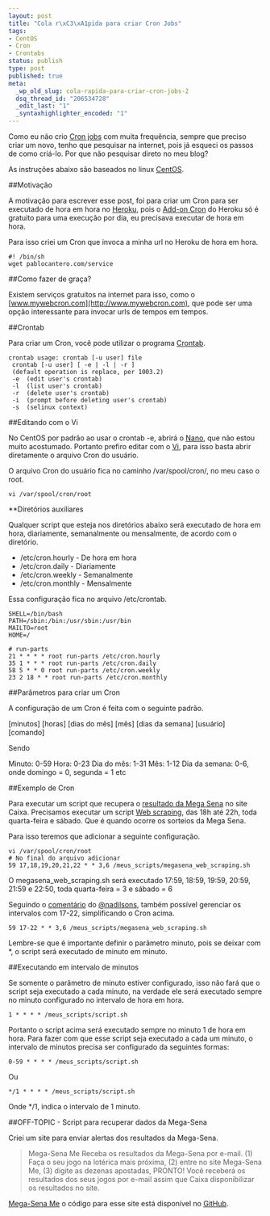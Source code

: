 ```yaml
--- 
layout: post
title: "Cola r\xC3\xA1pida para criar Cron Jobs"
tags: 
- CentOS
- Cron
- Crontabs
status: publish
type: post
published: true
meta: 
  _wp_old_slug: cola-rapida-para-criar-cron-jobs-2
  dsq_thread_id: "206534728"
  _edit_last: "1"
  _syntaxhighlighter_encoded: "1"
---
```

Como eu não crio [Cron jobs](http://en.wikipedia.org/wiki/Cron) com muita frequência, sempre que preciso criar um novo, tenho que pesquisar na internet, pois já esqueci os passos de como criá-lo. Por que não pesquisar direto no meu blog?
<!--more-->

As instruções abaixo são baseados no linux [CentOS](http://en.wikipedia.org/wiki/Centos).

##Motivação

A motivação para escrever esse post, foi para criar um Cron para ser executado de hora em hora no [Heroku](http://heroku.com/), pois o [Add-on Cron](http://addons.heroku.com/cron) do Heroku só é gratuito para uma execução por dia, eu precisava executar de hora em hora.

Para isso criei um Cron que invoca a minha url no Heroku de hora em hora.

    #! /bin/sh
    wget pablocantero.com/service

##Como fazer de graça?

Existem serviços gratuitos na internet para isso, como o [www.mywebcron.com](http://www.mywebcron.com), que pode ser uma opção interessante para invocar urls de tempos em tempos.

##Crontab

Para criar um Cron, você pode utilizar o programa [Crontab](http://pt.wikipedia.org/wiki/Crontab).

    crontab usage: crontab [-u user] file
     crontab [-u user] [ -e | -l | -r ]
     (default operation is replace, per 1003.2)
     -e  (edit user's crontab)
     -l  (list user's crontab)
     -r  (delete user's crontab)
     -i  (prompt before deleting user's crontab)
     -s  (selinux context)

##Editando com o Vi

No CentOS por padrão ao usar o crontab -e, abrirá o [Nano](http://en.wikipedia.org/wiki/Nano_%28text_editor%29), que não estou muito acostumado. Portanto prefiro editar com o [Vi](http://pt.wikipedia.org/wiki/Vi), para isso basta abrir diretamente o arquivo Cron do usuário.

O arquivo Cron do usuário fica no caminho /var/spool/cron/, no meu caso o root.

    vi /var/spool/cron/root

**Diretórios auxiliares

Qualquer script que esteja nos diretórios abaixo será executado de hora em hora, diariamente, semanalmente ou mensalmente, de acordo com o diretório.

* /etc/cron.hourly - De hora em hora
* /etc/cron.daily - Diariamente
* /etc/cron.weekly - Semanalmente
* /etc/cron.monthly - Mensalmente

Essa configuração fica no arquivo /etc/crontab.

    SHELL=/bin/bash
    PATH=/sbin:/bin:/usr/sbin:/usr/bin
    MAILTO=root
    HOME=/
    
    # run-parts
    21 * * * * root run-parts /etc/cron.hourly
    35 1 * * * root run-parts /etc/cron.daily
    58 5 * * 0 root run-parts /etc/cron.weekly
    23 2 18 * * root run-parts /etc/cron.monthly

##Parâmetros para criar um Cron

A configuração de um Cron é feita com o seguinte padrão.

[minutos] [horas] [dias do mês] [mês] [dias da semana] [usuário] [comando]

Sendo

Minuto: 0-59
Hora: 0-23
Dia do mês: 1-31
Mês: 1-12
Dia da semana: 0-6, onde domingo = 0, segunda = 1 etc

##Exemplo de Cron

Para executar um script que recupera o [resultado da Mega Sena](http://www1.caixa.gov.br/loterias/loterias/megasena/megasena_resultado.asp) no site Caixa. Precisamos executar um script [Web scraping](http://en.wikipedia.org/wiki/Web_scraping), das 18h até 22h, toda quarta-feira e sábado. Que é quando ocorre os sorteios da Mega Sena.

Para isso teremos que adicionar a seguinte configuração.

    vi /var/spool/cron/root
    # No final do arquivo adicionar
    59 17,18,19,20,21,22 * * 3,6 /meus_scripts/megasena_web_scraping.sh

O megasena_web_scraping.sh será executado 17:59, 18:59, 19:59, 20:59, 21:59 e 22:50, toda quarta-feira = 3 e sábado = 6

Seguindo o [comentário](http://pablocantero.com/blog/2011/01/10/cola-rapida-para-criar-cron-jobs/?preview=true&amp;preview_id=933&amp;preview_nonce=7b5bb8def6#comment-127304159) do [@nadilsons](http://twitter.com/nadilsons), também possível gerenciar os intervalos com 17-22, simplificando o Cron acima.

    59 17-22 * * 3,6 /meus_scripts/megasena_web_scraping.sh

Lembre-se que é importante definir o parâmetro minuto, pois se deixar com *, o script será executado de minuto em minuto.

##Executando em intervalo de minutos

Se somente o parâmetro de minuto estiver configurado, isso não fará que o script seja executado a cada minuto, na verdade ele será executado sempre no minuto configurado no intervalo de hora em hora.

    1 * * * * /meus_scripts/script.sh

Portanto o script acima será executado sempre no minuto 1 de hora em hora. Para fazer com que esse script seja executado a cada um minuto, o intervalo de minutos precisa ser configurado da seguintes formas:

    0-59 * * * * /meus_scripts/script.sh
Ou

    */1 * * * * /meus_scripts/script.sh

Onde */1, indica o intervalo de 1 minuto.

##OFF-TOPIC - Script para recuperar dados da Mega-Sena

Criei um site para enviar alertas dos resultados da Mega-Sena.

>Mega-Sena Me
> Receba os resultados da Mega-Sena por e-mail. (1) Faça o seu jogo na lotérica mais próxima, (2) entre no site Mega-Sena Me, (3) digite as dezenas apostadas, PRONTO! Você receberá os resultados dos seus jogos por e-mail assim que Caixa disponibilizar os resultados no site.

[Mega-Sena Me](http://megasena.me) o código para esse site está disponível no [GitHub](https://github.com/phstc/megasena.me).
